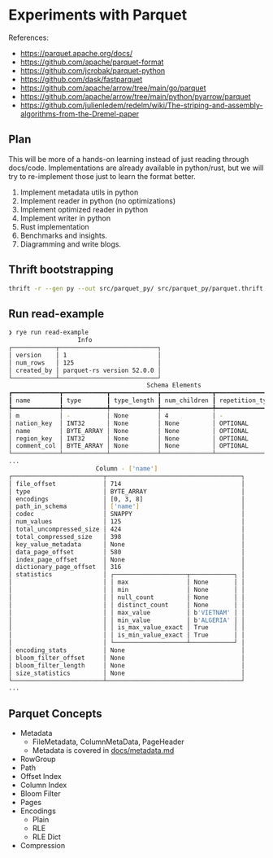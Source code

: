 # Experiments with Parquet

References:
- https://parquet.apache.org/docs/
- https://github.com/apache/parquet-format
- https://github.com/jcrobak/parquet-python
- https://github.com/dask/fastparquet
- https://github.com/apache/arrow/tree/main/go/parquet
- https://github.com/apache/arrow/tree/main/python/pyarrow/parquet
- https://github.com/julienledem/redelm/wiki/The-striping-and-assembly-algorithms-from-the-Dremel-paper

## Plan

This will be more of a hands-on learning instead of just reading through docs/code. Implementations are already available in python/rust, but we will try to re-implement those just to learn the format better.

1. Implement metadata utils in python
2. Implement reader in python (no optimizations)
3. Implement optimized reader in python
4. Implement writer in python
5. Rust implementation
6. Benchmarks and insights.
7. Diagramming and write blogs.


## Thrift bootstrapping

```sh
thrift -r --gen py --out src/parquet_py/ src/parquet_py/parquet.thrift
```

## Run read-example

```sh
❯ rye run read-example
                   Info
┌────────────┬───────────────────────────┐
│ version    │ 1                         │
│ num_rows   │ 125                       │
│ created_by │ parquet-rs version 52.0.0 │
└────────────┴───────────────────────────┘
                                      Schema Elements
┏━━━━━━━━━━━━━┳━━━━━━━━━━━━┳━━━━━━━━━━━━━┳━━━━━━━━━━━━━━┳━━━━━━━━━━━━━━━━━┳━━━━━━━━━━━━━━━━┓
┃ name        ┃ type       ┃ type_length ┃ num_children ┃ repetition_type ┃ converted_type ┃
┡━━━━━━━━━━━━━╇━━━━━━━━━━━━╇━━━━━━━━━━━━━╇━━━━━━━━━━━━━━╇━━━━━━━━━━━━━━━━━╇━━━━━━━━━━━━━━━━┩
│ m           │ -          │ None        │ 4            │ -               │ -              │
│ nation_key  │ INT32      │ None        │ None         │ OPTIONAL        │ -              │
│ name        │ BYTE_ARRAY │ None        │ None         │ OPTIONAL        │ UTF8           │
│ region_key  │ INT32      │ None        │ None         │ OPTIONAL        │ -              │
│ comment_col │ BYTE_ARRAY │ None        │ None         │ OPTIONAL        │ UTF8           │
└─────────────┴────────────┴─────────────┴──────────────┴─────────────────┴────────────────┘
...
                        Column - ['name']
┌─────────────────────────┬─────────────────────────────────────┐
│ file_offset             │ 714                                 │
│ type                    │ BYTE_ARRAY                          │
│ encodings               │ [0, 3, 8]                           │
│ path_in_schema          │ ['name']                            │
│ codec                   │ SNAPPY                              │
│ num_values              │ 125                                 │
│ total_uncompressed_size │ 424                                 │
│ total_compressed_size   │ 398                                 │
│ key_value_metadata      │ None                                │
│ data_page_offset        │ 580                                 │
│ index_page_offset       │ None                                │
│ dictionary_page_offset  │ 316                                 │
│ statistics              │ ┌────────────────────┬────────────┐ │
│                         │ │ max                │ None       │ │
│                         │ │ min                │ None       │ │
│                         │ │ null_count         │ None       │ │
│                         │ │ distinct_count     │ None       │ │
│                         │ │ max_value          │ b'VIETNAM' │ │
│                         │ │ min_value          │ b'ALGERIA' │ │
│                         │ │ is_max_value_exact │ True       │ │
│                         │ │ is_min_value_exact │ True       │ │
│                         │ └────────────────────┴────────────┘ │
│ encoding_stats          │ None                                │
│ bloom_filter_offset     │ None                                │
│ bloom_filter_length     │ None                                │
│ size_statistics         │ None                                │
└─────────────────────────┴─────────────────────────────────────┘
...
```


## Parquet Concepts

- Metadata
    - FileMetadata, ColumnMetaData, PageHeader
    - Metadata is covered in [docs/metadata.md](./docs/metadata.md)
- RowGroup
- Path
- Offset Index
- Column Index
- Bloom Filter
- Pages
- Encodings
    - Plain
    - RLE
    - RLE Dict
- Compression

